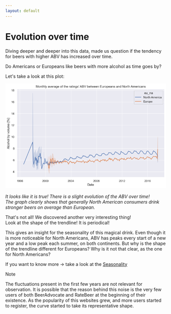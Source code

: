 ```yaml
---
layout: default
---
```


# Evolution over time

Diving deeper and deeper into this data, made us question if the tendency for beers with higher ABV has increased over time. 

Do Americans or Europeans like beers with more alcohol as time goes by?

Let's take a look at this plot:

![ABV across time](./plots/abv_time.png)

_It looks like it is true! There is a slight evolution of the ABV over time!_
</br>_The graph clearly shows that generally North American consumers drink stronger beers on average than European._

That's not all! We discovered another very interesting thing!
</br>Look at the shape of the trendline! It is periodical!

This gives an insight for the seasonality of this magical drink. Even though it is more noticeable for North Americans, ABV has peaks every start of a new year and a low peak each summer, on both continents. But why is the shape of the trendline different for Europeans? Why is it not that clear, as the one for North Americans?

If you want to know more -> take a look at the [Seasonality](/Seasonality)

> [!NOTE]
> The fluctuations present in the first few years are not relevant for observation. It is possible that the reason behind this noise is the very few users of both BeerAdvocate and RateBeer at the beginning of their existence. As the popularity of this websites grew, and more users started to register, the curve started to take its representative shape.
